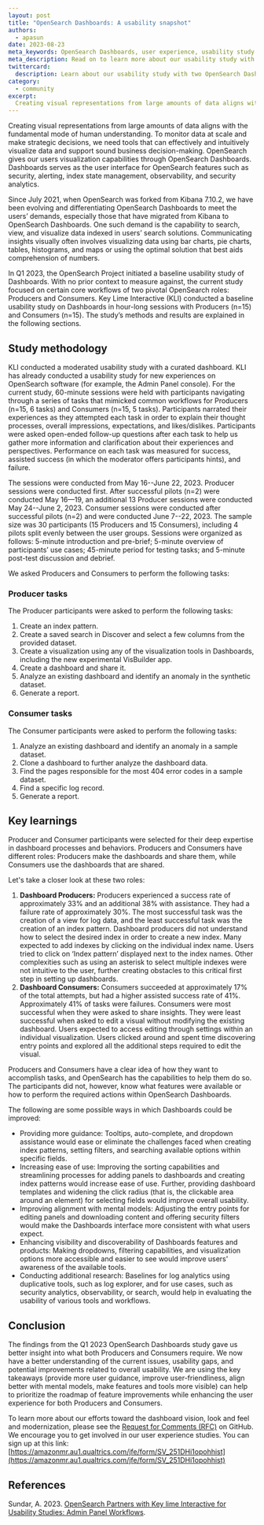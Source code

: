 ```yaml
---
layout: post
title: "OpenSearch Dashboards: A usability snapshot"
authors: 
  - apasun
date: 2023-08-23
meta_keywords: OpenSearch Dashboards, user experience, usability study
meta_description: Read on to learn more about our usability study with two OpenSearch Dashboards user groups, Producers and Consumers.
twittercard:
  description: Learn about our usability study with two OpenSearch Dashboards user groups, Producers and Consumers, and how you can get involved in Dashboards redesign efforts.
category:
  - community
excerpt: 
  Creating visual representations from large amounts of data aligns with the fundamental mode of human understanding. To monitor data at scale and make strategic decisions, we need tools that can effectively and intuitively visualize data and support sound business decision-making. OpenSearch gives our users visualization capabilities through OpenSearch Dashboards. Dashboards serves as the user interface for OpenSearch features such as security, alerting, index state management, observability, security analytics, and so forth. 
---
```


Creating visual representations from large amounts of data aligns with the fundamental mode of human understanding. To monitor data at scale and make strategic decisions, we need tools that can effectively and intuitively visualize data and support sound business decision-making. OpenSearch gives our users visualization capabilities through OpenSearch Dashboards. Dashboards serves as the user interface for OpenSearch features such as security, alerting, index state management, observability, and security analytics. 

Since July 2021, when OpenSearch was forked from Kibana 7.10.2, we have been evolving and differentiating OpenSearch Dashboards to meet the users’ demands, especially those that have migrated from Kibana to OpenSearch Dashboards. One such demand is the capability to search, view, and visualize data indexed in users’ search solutions. Communicating insights visually often involves visualizing data using bar charts, pie charts, tables, histograms, and maps or using the optimal solution that best aids comprehension of numbers. 

In Q1 2023, the OpenSearch Project initiated a baseline usability study of Dashboards. With no prior context to measure against, the current study focused on certain core workflows of two pivotal OpenSearch roles: Producers and Consumers. Key Lime Interactive (KLI) conducted a baseline usability study on Dashboards in hour-long sessions with Producers (n=15) and Consumers (n=15). The study’s methods and results are explained in the following sections.

## Study methodology

KLI conducted a moderated usability study with a curated dashboard. KLI has already conducted a usability study for new experiences on OpenSearch software (for example, the Admin Panel console). For the current study, 60-minute sessions were held with participants navigating through a series of tasks that mimicked common workflows for Producers (n=15, 6 tasks) and Consumers (n=15, 5 tasks). Participants narrated their experiences as they attempted each task in order to explain their thought processes, overall impressions, expectations, and likes/dislikes. Participants were asked open-ended follow-up questions after each task to help us gather more information and clarification about their experiences and perspectives. Performance on each task was measured for success, assisted success (in which the moderator offers participants hints), and failure.

The sessions were conducted from May 16--June 22, 2023. Producer sessions were conducted first. After successful pilots (n=2) were conducted May 16—19, an additional 13 Producer sessions were conducted May 24--June 2, 2023. Consumer sessions were conducted after successful pilots (n=2) and were conducted June 7--22, 2023. The sample size was 30 participants (15 Producers and 15 Consumers), including 4 pilots split evenly between the user groups. Sessions were organized as follows: 5-minute introduction and pre-brief; 5-minute overview of participants’ use cases; 45-minute period for testing tasks; and 5-minute post-test discussion and debrief.

We asked Producers and Consumers to perform the following tasks:

### Producer tasks

The Producer participants were asked to perform the following tasks:

1. Create an index pattern.
2. Create a saved search in Discover and select a few columns from the provided dataset.
3. Create a visualization using any of the visualization tools in Dashboards, including the new experimental VisBuilder app.
4. Create a dashboard and share it.
5. Analyze an existing dashboard and identify an anomaly in the synthetic dataset.
6. Generate a report.

### Consumer tasks

The Consumer participants were asked to perform the following tasks:

1. Analyze an existing dashboard and identify an anomaly in a sample dataset.
2. Clone a dashboard to further analyze the dashboard data.
3. Find the pages responsible for the most 404 error codes in a sample dataset.
4. Find a specific log record.
5. Generate a report.

## Key learnings

Producer and Consumer participants were selected for their deep expertise in dashboard processes and behaviors. Producers and Consumers have different roles: Producers make the dashboards and share them, while Consumers use the dashboards that are shared. 

Let's take a closer look at these two roles:

1. **Dashboard Producers:** Producers experienced a success rate of approximately 33% and an additional 38% with assistance. They had a failure rate of approximately 30%. The most successful task was the creation of a view for log data, and the least successful task was the creation of an index pattern. Dashboard producers did not understand how to select the desired index in order to create a new index. Many expected to add indexes by clicking on the individual index name. Users tried to click on ‘Index pattern’ displayed next to the index names. Other complexities such as using an asterisk to select multiple indexes were not intuitive to the user, further creating obstacles to this critical first step in setting up dashboards. 
2. **Dashboard Consumers:** Consumers succeeded at approximately 17% of the total attempts, but had a higher assisted success rate of 41%. Approximately 41% of tasks were failures. Consumers were most successful when they were asked to share insights. They were least successful when asked to edit a visual without modifying the existing dashboard. Users expected to access editing through settings within an individual visualization. Users clicked around and spent time discovering entry points and explored all the additional steps required to edit the visual. 

Producers and Consumers have a clear idea of how they want to accomplish tasks, and OpenSearch has the capabilities to help them do so. The participants did not, however, know what features were available or how to perform the required actions within OpenSearch Dashboards.
 
The following are some possible ways in which Dashboards could be improved: 

* Providing more guidance: Tooltips, auto-complete, and dropdown assistance would ease or eliminate the challenges faced when creating index patterns, setting filters, and searching available options within specific fields.
* Increasing ease of use: Improving the sorting capabilities and streamlining processes for adding panels to dashboards and creating index patterns would increase ease of use. Further, providing dashboard templates and widening the click radius (that is, the clickable area around an element) for selecting fields would improve overall usability.
* Improving alignment with mental models: Adjusting the entry points for editing panels and downloading content and offering security filters would make the Dashboards interface more consistent with what users expect. 
* Enhancing visibility and discoverability of Dashboards features and products: Making dropdowns, filtering capabilities, and visualization options more accessible and easier to see would improve users' awareness of the available tools.
* Conducting additional research: Baselines for log analytics using duplicative tools, such as log explorer, and for use cases, such as security analytics, observability, or search, would help in evaluating the usability of various tools and workflows. 

## Conclusion

The findings from the Q1 2023 OpenSearch Dashboards study gave us better insight into what both Producers and Consumers require. We now have a better understanding of the current issues, usability gaps, and potential improvements related to overall usability. We are using the key takeaways (provide more user guidance, improve user-friendliness, align better with mental models, make features and tools more visible) can help to prioritize the roadmap of feature improvements while enhancing the user experience for both Producers and Consumers. 

To learn more about our efforts toward the dashboard vision, look and feel and modernization, please see the [Request for Comments (RFC)](https://github.com/opensearch-project/OpenSearch-Dashboards/issues/4298) on GitHub. We encourage you to get involved in our user experience studies. You can sign up at this link: [https://amazonmr.au1.qualtrics.com/jfe/form/SV_251DHi1opohhist](https://amazonmr.au1.qualtrics.com/jfe/form/SV_251DHi1opohhist) 

## References

Sundar, A. 2023. [OpenSearch Partners with Key lime Interactive for Usability Studies: Admin Panel Workflows](https://opensearch.org/blog/opensearch-partners-with-key-lime-interactive-for-usability-studies-admin-panel-workflows/).
